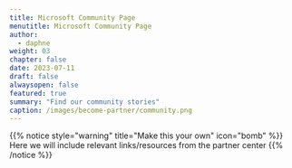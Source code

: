 ```yaml
---
title: Microsoft Community Page
menutitle: Microsoft Community Page
author: 
  - daphne
weight: 03
chapter: false
date: 2023-07-11
draft: false
alwaysopen: false
featured: true
summary: "Find our community stories"
caption: /images/become-partner/community.png
---
```

{{% notice style="warning" title="Make this your own" icon="bomb" %}}
Here we will include relevant links/resources from the partner center
{{% /notice %}}